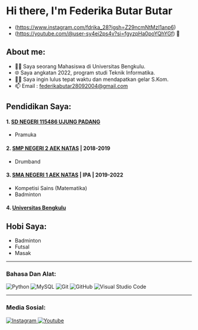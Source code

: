# Hi there, I'm Federika Butar Butar
- (https://www.instagram.com/fdrika_28?igsh=Z29ncmNtMzI1anp6)
- (https://youtube.com/@user-sy4ei2ps4v?si=fgyzpHa0poYQhYGf) 👋
## About me:
- 👩‍💻 Saya seorang Mahasiswa di Universitas Bengkulu.
- 🌐 Saya angkatan 2022, program studi Teknik Informatika.
- 👩‍🎓 Saya ingin lulus tepat waktu dan mendapatkan gelar S.Kom.
- 📫 Email : federikabutar28092004@gmail.com

## Pendidikan Saya:

#### 1. [SD NEGERI 115486 UJUNG PADANG](https://dapo.kemdikbud.go.id/sekolah/20F19494A35599DE2A2C) 
   - Pramuka
     
 #### 2. [SMP NEGERI 2 AEK NATAS](https://dapo.kemdikbud.go.id/sekolah/48883BFB680759A24DF7) | 2018-2019
   - Drumband
     
 #### 3. [SMA NEGERI 1 AEK NATAS](https://dapo.kemdikbud.go.id/sekolah/9FF888E6615B429F32B2) | IPA | 2019-2022
   - Kompetisi Sains (Matematika)
   - Badminton
     
 #### 4. [Universitas Bengkulu](https://www.unib.ac.id/) 
 
## Hobi Saya:
   - Badminton
   - Futsal
   - Masak

---

### Bahasa Dan Alat:
![Python](https://img.shields.io/badge/python-3670A0?style=for-the-badge&logo=python&logoColor=ffdd54)
![MySQL](https://img.shields.io/badge/-MySQL-blue?style=for-the-badge&logo=mysql&logoColor=white)
![Git](https://img.shields.io/badge/-Git-red?style=for-the-badge&logo=git&logoColor=white)
![GitHub](https://img.shields.io/badge/-GitHub-181717?style=for-the-badge&logo=github)
![Visual Studio Code](https://img.shields.io/badge/Visual%20Studio%20Code-0078d7.svg?style=for-the-badge&logo=visual-studio-code&logoColor=white)

---
### Media Sosial:

<a href="https://www.instagram.com/fdrika_28?igsh=Z29ncmNtMzI1anp6" target="blank"> ![Instagram](https://img.shields.io/badge/Instagram-%23E4405F.svg?style=for-the-badge&logo=Instagram&logoColor=white)
<a href="https://youtube.com/@user-sy4ei2ps4v?si=fgyzpHa0poYQhYGf" target="blank"> ![Youtube](https://img.shields.io/badge/Youtube-%230077B5.svg?style=for-the-badge&logo=youtube&logoColor=white)
